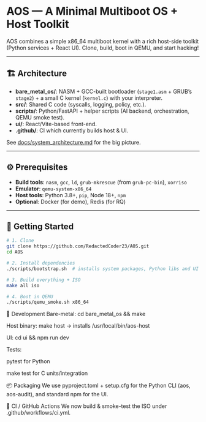 # AOS — A Minimal Multiboot OS + Host Toolkit

AOS combines a simple x86_64 multiboot kernel with a rich host-side toolkit (Python services + React UI). Clone, build, boot in QEMU, and start hacking!

---

## 🏗️ Architecture

- **bare_metal_os/**: NASM + GCC-built bootloader (`stage1.asm` + GRUB’s `stage2`) + a small C kernel (`kernel.c`) with your interpreter.
- **src/**: Shared C code (syscalls, logging, policy, etc.).
- **scripts/**: Python/FastAPI + helper scripts (AI backend, orchestration, QEMU smoke test).
- **ui/**: React/Vite-based front-end.
- **.github/**: CI which currently builds host & UI.

See [docs/system_architecture.md](docs/system_architecture.md) for the big picture.

---

## ⚙️ Prerequisites

- **Build tools**: `nasm`, `gcc`, `ld`, `grub-mkrescue` (from `grub-pc-bin`), `xorriso`  
- **Emulator**: `qemu-system-x86_64`  
- **Host tools**: Python 3.8+, `pip`, Node 18+, `npm`  
- **Optional**: Docker (for demo), Redis (for RQ)

---

## 🚀 Getting Started

```bash
# 1. Clone
git clone https://github.com/RedactedCoder23/AOS.git
cd AOS

# 2. Install dependencies
./scripts/bootstrap.sh  # installs system packages, Python libs and UI deps

# 3. Build everything + ISO
make all iso

# 4. Boot in QEMU
./scripts/qemu_smoke.sh x86_64
```

🔧 Development
Bare-metal: cd bare_metal_os && make

Host binary: make host → installs /usr/local/bin/aos-host

UI: cd ui && npm run dev

Tests:

pytest for Python

make test for C units/integration

📦 Packaging
We use pyproject.toml + setup.cfg for the Python CLI (aos, aos-audit), and standard npm for the UI.

📝 CI / GitHub Actions
We now build & smoke-test the ISO under .github/workflows/ci.yml.

